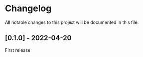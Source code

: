 # Changelog

All notable changes to this project will be documented in this file.

## [0.1.0] - 2022-04-20
First release
